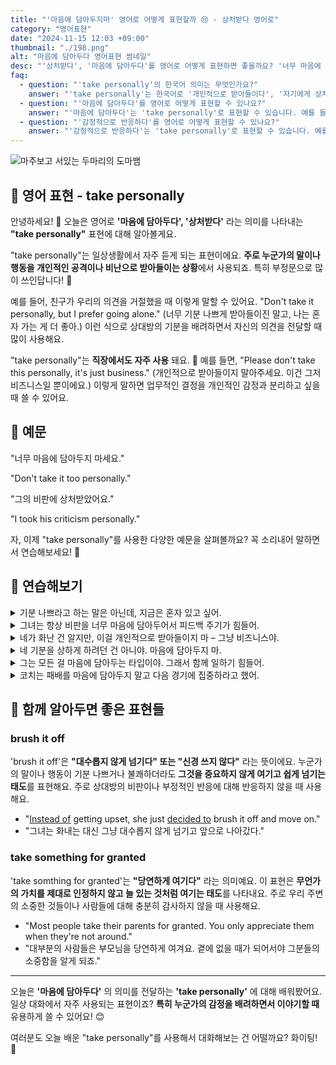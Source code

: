 ```yaml
---
title: "'마음에 담아두지마' 영어로 어떻게 표현할까 😢 - 상처받다 영어로"
category: "영어표현"
date: "2024-11-15 12:03 +09:00"
thumbnail: "./198.png"
alt: "마음에 담아두다 영어표현 썸네일"
desc: "'상처받다', '마음에 담아두다'를 영어로 어떻게 표현하면 좋을까요? '너무 마음에 담아두지 마세요.', '그의 비판에 상처받았어요.' 등을 영어로 표현하는 법을 배워봅시다. 다양한 예문을 통해서 연습하고 본인의 표현으로 만들어 보세요."
faq:
  - question: "'take personally'의 한국어 의미는 무엇인가요?"
    answer: "'take personally'는 한국어로 '개인적으로 받아들이다', '자기에게 상처로 느끼다', '감정적으로 반응하다' 등으로 번역될 수 있습니다."
  - question: "'마음에 담아두다'를 영어로 어떻게 표현할 수 있나요?"
    answer: "'마음에 담아두다'는 'take personally'로 표현할 수 있습니다. 예를 들어, '그의 비판을 너무 마음에 담아두지마'는 'Don't take his criticism too personally'로 말할 수 있습니다."
  - question: "'감정적으로 반응하다'를 영어로 어떻게 표현할 수 있나요?"
    answer: "'감정적으로 반응하다'는 'take personally'로 표현할 수 있습니다. 예를 들어, '그녀의 농담에 감정적으로 반응했어'는 'I took her joke personally'로 말할 수 있습니다."
---
```


![마주보고 서있는 두마리의 도마뱀](./198-1.jpg)

## 🌟 영어 표현 - take personally

안녕하세요! 👋 오늘은 영어로 **'마음에 담아두다', '상처받다'** 라는 의미를 나타내는 **"take personally"** 표현에 대해 알아볼게요.

"take personally"는 일상생활에서 자주 듣게 되는 표현이에요. **주로 누군가의 말이나 행동을 개인적인 공격이나 비난으로 받아들이는 상황**에서 사용되죠. 특히 부정문으로 많이 쓰인답니다! 🤔

예를 들어, 친구가 우리의 의견을 거절했을 때 이렇게 말할 수 있어요. "Don't take it personally, but I prefer going alone." (너무 기분 나쁘게 받아들이진 말고, 나는 혼자 가는 게 더 좋아.) 이런 식으로 상대방의 기분을 배려하면서 자신의 의견을 전달할 때 많이 사용해요.

"take personally"는 **직장에서도 자주 사용** 돼요. 🏢 예를 들면, "Please don't take this personally, it's just business." (개인적으로 받아들이지 말아주세요. 이건 그저 비즈니스일 뿐이에요.) 이렇게 말하면 업무적인 결정을 개인적인 감정과 분리하고 싶을 때 쓸 수 있어요.

## 📖 예문

"너무 마음에 담아두지 마세요."

"Don't take it too personally."

"그의 비판에 상처받았어요."

"I took his criticism personally."

자, 이제 "take personally"를 사용한 다양한 예문을 살펴볼까요? 꼭 소리내어 말하면서 연습해보세요! 🚀

## 💬 연습해보기

<details>
<summary>기분 나쁘라고 하는 말은 아닌데, 지금은 혼자 있고 싶어.</summary>
<span>Don't take it personally, but I need some space right now.</span>
</details>

<details>
<summary>그녀는 항상 비판을 너무 마음에 담아두어서 피드백 주기가 힘들어.</summary>
<span>She always takes criticism so personally, it's hard to give her feedback.</span>
</details>

<details>
<summary>네가 화난 건 알지만, 이걸 개인적으로 받아들이지 마 – 그냥 비즈니스야.</summary>
<span>I know you're upset, but <a href="/blog/in-english/117.try-to/">try not to</a> take this personally – it's just business.</span>
</details>

<details>
<summary>네 기분을 상하게 하려던 건 아니야. 마음에 담아두지 마.</summary>
<span>I didn't mean to hurt your feelings. Please don't take it personally.</span>
</details>

<details>
<summary>그는 모든 걸 마음에 담아두는 타입이야. 그래서 함께 일하기 힘들어.</summary>
<span>He's the kind of guy who takes everything personally. It makes him hard to work with.</span>
</details>

<details>
<summary>코치는 패배를 마음에 담아두지 말고 다음 경기에 집중하라고 했어.</summary>
<span>The coach told us not to take the loss personally and to focus on the next game.</span>
</details>

## 🤝 함께 알아두면 좋은 표현들

### brush it off

'brush it off'은 **"대수롭지 않게 넘기다" 또는 "신경 쓰지 않다"** 라는 뜻이에요. 누군가의 말이나 행동이 기분 나쁘거나 불쾌하더라도 **그것을 중요하지 않게 여기고 쉽게 넘기는 태도**를 표현해요. 주로 상대방의 비판이나 부정적인 반응에 대해 반응하지 않을 때 사용해요.

- "[Instead of](/blog/in-english/169.instead-of/) getting upset, she just [decided to](/blog/in-english/062.decide-to/) brush it off and move on."
- "그녀는 화내는 대신 그냥 대수롭지 않게 넘기고 앞으로 나아갔다."

### take something for granted

'take somthing for granted'는 **"당연하게 여기다"** 라는 의미예요. 이 표현은 **무언가의 가치를 제대로 인정하지 않고 늘 있는 것처럼 여기는 태도**를 나타내요. 주로 우리 주변의 소중한 것들이나 사람들에 대해 충분히 감사하지 않을 때 사용해요.

- "Most people take their parents for granted. You only appreciate them when they're not around."
- "대부분의 사람들은 부모님을 당연하게 여겨요. 곁에 없을 때가 되어서야 그분들의 소중함을 알게 되죠."

---

오늘은 **'마음에 담아두다'** 의 의미를 전달하는 **'take personally'** 에 대해 배워봤어요. 일상 대화에서 자주 사용되는 표현이죠? **특히 누군가의 감정을 배려하면서 이야기할 때** 유용하게 쓸 수 있어요! 😊

여러분도 오늘 배운 "take personally"를 사용해서 대화해보는 건 어떨까요? 화이팅! 💪
